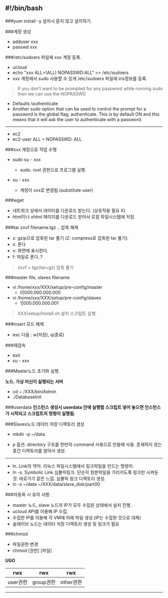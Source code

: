 \#!/bin/bash
------------

###yum install -y
설치시 묻지 않고 설치하기.

###계정 생성
- adduser xxx
- passwd xxx

###/etc/sudoers 파일에 xxx 계정 등록.
- ucloud
- echo "xxx ALL=(ALL) NOPASSWD:ALL" >> /etc/sudoers
- xxx 계정에서 sudo 사용할 수 있게 /etc/sudoers 파일에 iris정보를 등록.

> If you don’t want to be prompted for any password while running sudo then we can use the NOPASSWD

- Defaults    !authenticate
- Another sudo option that can be used to control the prompt for a password is the global flag: authenticate. This is by default ON and this means that it will ask the user to authenticate with a password.


-----------------------------
- ec2
- ec2-user ALL = NOPASSWD: ALL

###xxx 계정으로 작업 수행
- sudo su - xxx
  - sudo. root 권한으로 프로그램 실행.

- su - xxx
  - 계정이 xxx로 변경됨.(substitute user)

###wget
- 네트워크 상에서 데이터를 다운로드 받는다. (상호작용 필요 X)
- html이나 xhtml 페이지를 다운로드 받아서 로컬 파일시스템에 저장.

###tar zxvf filename.tgz .. 압축 해제

- z: gzip으로 압축된 tar 풀기 (Z: compress로 압축된 tar 풀기).
- x: 푼다
- v: 화면에 표시한다.
- f: 파일로 푼다..?

> zxvf = tgz(tar+gz) 압축 풀기

###master file, slaves filename
- vi /home/xxx/XXX/setup/pre-config/master
  - 0|000.000.000.000
- vi /home/xxx/XXX/setup/pre-config/slaves
  - 1|000.000.000.001

> XXX/setup/Install.sh  설치 스크립트 실행.

###insert 모드 해제
- esc 다음 : w(저장), q(종료)

###재접속
- exit
- su - xxx

###Master노드 초기화 실행.

__노드. 가상 머신이 실행되는 서버__

- cd ~ /XXX/bin/Admin
- ./DatabaseInit

###userdata
__인스턴스 생성시 userdata 안에 실행할 스크립트 넣어 놓으면 인스턴스가 시작되고 스크립트의 명령이 실행됨.__



###Slaves노드 데이터 저장 디렉토리 생성
- mkdir -p ~/data

- p 옵션. directory 구조를 한번의 command 사용으로 만들때 사용. 존재하지 않는 중간 디렉토리를 알아서 생성.


------------------------------------


- ln. Link의 약어. 리눅스 파일시스템에서 링크파일을 만드는 명령어.
- ln -s. Symbolic Link 심볼릭링크. 단순히 원본파일을 가리키도록 링크만 시켜둔것. 바로가기 같은 느낌. 심볼릭 링크 디렉토리 생성.
- ln -s ~/data ~/XXX/data/slave_disk/part00

###자동화 시 유의 사항.
- master 노드, slave 노드의 IP가 모두 수집된 상태에서 설치 진행.
- ucloud API를 이용해 IP 수집.
- 수집한 IP를 이용해 각 VM에 아래 파일 생성.(IP는 수집된 것으로 대체)
- 슬레이브 노드는 데이터 저장 디렉토리 생성 및 링크가 필요

###chmod
- 파일권한 변경
- chmod [권한] [파일]

__UGO__

| rwx |rwx  |rwx  |
|-----|-----|-----|
|user권한|group권한|other권한|


--------------------------------------
